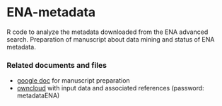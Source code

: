 # ENA-metadata
R code to analyze the metadata downloaded from the ENA advanced search. Preparation of manuscript about data mining and status of ENA metadata.

### Related documents and files
* [google doc](https://docs.google.com/document/d/17AgTy6IJeaA7_hHMbWa2i5jO3LQPrHuYP1UDupiRFic/edit?usp=sharing) for manuscript preparation
* [owncloud](https://zmtcloud.zmt-bremen.de/index.php/s/Kwu0ty1bHIoJamK) with input data and associated references (password: metadataENA)
